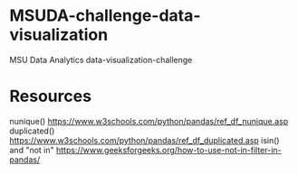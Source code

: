 # MSUDA-challenge-data-visualization
MSU Data Analytics data-visualization-challenge

# Resources
nunique() https://www.w3schools.com/python/pandas/ref_df_nunique.asp
duplicated() https://www.w3schools.com/python/pandas/ref_df_duplicated.asp
isin() and "not in" https://www.geeksforgeeks.org/how-to-use-not-in-filter-in-pandas/